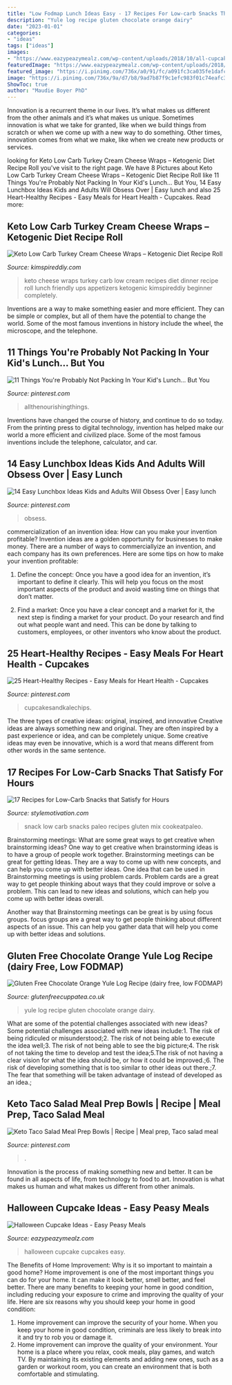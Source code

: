 ```yaml
---
title: "Low Fodmap Lunch Ideas Easy - 17 Recipes For Low-carb Snacks That Satisfy For Hours"
description: "Yule log recipe gluten chocolate orange dairy"
date: "2023-01-01"
categories:
- "ideas"
tags: ["ideas"]
images:
- "https://www.eazypeazymealz.com/wp-content/uploads/2018/10/all-cupcakes-2.jpg"
featuredImage: "https://www.eazypeazymealz.com/wp-content/uploads/2018/10/all-cupcakes-2.jpg"
featured_image: "https://i.pinimg.com/736x/a0/91/fc/a091fc3ca035fe1dafc243fde76556e5.jpg"
image: "https://i.pinimg.com/736x/9a/d7/b8/9ad7b87f9c1efc983f01c74eafc33ed6.jpg"
ShowToc: true
author: "Maudie Boyer PhD"
---
```



Innovation is a recurrent theme in our lives. It’s what makes us different from the other animals and it’s what makes us unique. Sometimes innovation is what we take for granted, like when we build things from scratch or when we come up with a new way to do something. Other times, innovation comes from what we make, like when we create new products or services.

	

		
looking for Keto Low Carb Turkey Cream Cheese Wraps – Ketogenic Diet Recipe Roll you've visit to the right page. We have 8 Pictures about Keto Low Carb Turkey Cream Cheese Wraps – Ketogenic Diet Recipe Roll like 11 Things You&#039;re Probably Not Packing In Your Kid&#039;s Lunch... But You, 14 Easy Lunchbox Ideas Kids and Adults Will Obsess Over | Easy lunch and also 25 Heart-Healthy Recipes - Easy Meals for Heart Health - Cupcakes. Read more:
		
    
## Keto Low Carb Turkey Cream Cheese Wraps – Ketogenic Diet Recipe Roll

<img loading=lazy src="https://kimspireddiy.com/wp-content/uploads/2020/08/keto-turkey-cream-cheese-wraps-1-1.jpg" onerror="this.onerror=null;this.src='https://tse2.mm.bing.net/th?id=OIP.HhoNLrCuIxkVR_wogDxoqQHaLH&amp;pid=15.1';" alt="Keto Low Carb Turkey Cream Cheese Wraps – Ketogenic Diet Recipe Roll">

_Source: kimspireddiy.com_

>keto cheese wraps turkey carb low cream recipes diet dinner recipe roll lunch friendly ups appetizers ketogenic kimspireddiy beginner completely. 

	

Inventions are a way to make something easier and more efficient. They can be simple or complex, but all of them have the potential to change the world. Some of the most famous inventions in history include the wheel, the microscope, and the telephone.

    
## 11 Things You&#039;re Probably Not Packing In Your Kid&#039;s Lunch... But You

<img loading=lazy src="https://i.pinimg.com/736x/9e/22/76/9e2276af46ce31aa4a1f4bb993f1943e.jpg" onerror="this.onerror=null;this.src='https://tse4.mm.bing.net/th?id=OIP.CVY15fqT3TA-dLfkAekIgQHaPR&amp;pid=15.1';" alt="11 Things You&#039;re Probably Not Packing In Your Kid&#039;s Lunch... But You">

_Source: pinterest.com_

>allthenourishingthings. 

	

Inventions have changed the course of history, and continue to do so today. From the printing press to digital technology, invention has helped make our world a more efficient and civilized place. Some of the most famous inventions include the telephone, calculator, and car.

    
## 14 Easy Lunchbox Ideas Kids And Adults Will Obsess Over | Easy Lunch

<img loading=lazy src="https://i.pinimg.com/736x/9a/d7/b8/9ad7b87f9c1efc983f01c74eafc33ed6.jpg" onerror="this.onerror=null;this.src='https://tse3.mm.bing.net/th?id=OIP.ZV7WUDRCtZBcCt6Cmag8lQHaO0&amp;pid=15.1';" alt="14 Easy Lunchbox Ideas Kids and Adults Will Obsess Over | Easy lunch">

_Source: pinterest.com_

>obsess. 

	

commercialization of an invention idea: How can you make your invention profitable?
Invention ideas are a golden opportunity for businesses to make money. There are a number of ways to commerciallyize an invention, and each company has its own preferences. Here are some tips on how to make your invention profitable:
1. Define the concept: Once you have a good idea for an invention, it’s important to define it clearly. This will help you focus on the most important aspects of the product and avoid wasting time on things that don’t matter.

2. Find a market: Once you have a clear concept and a market for it, the next step is finding a market for your product. Do your research and find out what people want and need. This can be done by talking to customers, employees, or other inventors who know about the product.


    
## 25 Heart-Healthy Recipes - Easy Meals For Heart Health - Cupcakes

<img loading=lazy src="https://i.pinimg.com/736x/ba/b6/9f/bab69f86671654c30bbaf966523ecf5d.jpg" onerror="this.onerror=null;this.src='https://tse3.mm.bing.net/th?id=OIP.kLuwNbORQdRJc2CfBdNs3QHaLH&amp;pid=15.1';" alt="25 Heart-Healthy Recipes - Easy Meals for Heart Health - Cupcakes">

_Source: pinterest.com_

>cupcakesandkalechips. 

	

The three types of creative ideas: original, inspired, and innovative
Creative ideas are always something new and original. They are often inspired by a past experience or idea, and can be completely unique. Some creative ideas may even be innovative, which is a word that means different from other words in the same sentence.

    
## 17 Recipes For Low-Carb Snacks That Satisfy For Hours

<img loading=lazy src="https://www.diyncrafts.com/wp-content/uploads/2018/06/18-paleo-snack.jpg" onerror="this.onerror=null;this.src='https://tse3.mm.bing.net/th?id=OIP.Q_3_VUlDLMrGTg1Zy7p2PwHaL7&amp;pid=15.1';" alt="17 Recipes for Low-Carb Snacks that Satisfy for Hours">

_Source: stylemotivation.com_

>snack low carb snacks paleo recipes gluten mix cookeatpaleo. 

	

Brainstorming meetings: What are some great ways to get creative when brainstorming ideas?
One way to get creative when brainstorming ideas is to have a group of people work together. Brainstorming meetings can be great for getting Ideas. They are a way to come up with new concepts, and can help you come up with better ideas. 
One idea that can be used in Brainstorming meetings is using problem cards. Problem cards are a great way to get people thinking about ways that they could improve or solve a problem. This can lead to new ideas and solutions, which can help you come up with better ideas overall. 

Another way that Brainstorming meetings can be great is by using focus groups. focus groups are a great way to get people thinking about different aspects of an issue. This can help you gather data that will help you come up with better ideas and solutions.

    
## Gluten Free Chocolate Orange Yule Log Recipe (dairy Free, Low FODMAP)

<img loading=lazy src="https://glutenfreecuppatea.co.uk/wp-content/uploads/2019/12/gluten-free-chocolate-orange-yule-log-recipe.jpg" onerror="this.onerror=null;this.src='https://tse2.mm.bing.net/th?id=OIP.t9WqxFh_3xLw7Qdw2u_jowHaE8&amp;pid=15.1';" alt="Gluten Free Chocolate Orange Yule Log Recipe (dairy free, low FODMAP)">

_Source: glutenfreecuppatea.co.uk_

>yule log recipe gluten chocolate orange dairy. 

	

What are some of the potential challenges associated with new ideas?
Some potential challenges associated with new ideas include:1. The risk of being ridiculed or misunderstood;2. The risk of not being able to execute the idea well;3. The risk of not being able to see the big picture;4. The risk of not taking the time to develop and test the idea;5.The risk of not having a clear vision for what the idea should be, or how it could be improved.;6. The risk of developing something that is too similar to other ideas out there.;7. The fear that something will be taken advantage of instead of developed as an idea.;
    
## Keto Taco Salad Meal Prep Bowls | Recipe | Meal Prep, Taco Salad Meal

<img loading=lazy src="https://i.pinimg.com/736x/a0/91/fc/a091fc3ca035fe1dafc243fde76556e5.jpg" onerror="this.onerror=null;this.src='https://tse1.mm.bing.net/th?id=OIP.LBLWZcOW-9JgJfFX3P7DYwHaJ3&amp;pid=15.1';" alt="Keto Taco Salad Meal Prep Bowls | Recipe | Meal prep, Taco salad meal">

_Source: pinterest.com_

>. 

	

Innovation is the process of making something new and better. It can be found in all aspects of life, from technology to food to art. Innovation is what makes us human and what makes us different from other animals.

    
## Halloween Cupcake Ideas - Easy Peasy Meals

<img loading=lazy src="https://www.eazypeazymealz.com/wp-content/uploads/2018/10/all-cupcakes-2.jpg" onerror="this.onerror=null;this.src='https://tse1.mm.bing.net/th?id=OIP.Lv77qyZ2bVEm1GCP0QgQ-AHaLH&amp;pid=15.1';" alt="Halloween Cupcake Ideas - Easy Peasy Meals">

_Source: eazypeazymealz.com_

>halloween cupcake cupcakes easy. 

	

The Benefits of Home Improvement: Why is it so important to maintain a good home?
Home improvement is one of the most important things you can do for your home. It can make it look better, smell better, and feel better. There are many benefits to keeping your home in good condition, including reducing your exposure to crime and improving the quality of your life. Here are six reasons why you should keep your home in good condition: 
1. Home improvement can improve the security of your home. When you keep your home in good condition, criminals are less likely to break into it and try to rob you or damage it. 
2. Home improvement can improve the quality of your environment. Your home is a place where you relax, cook meals, play games, and watch TV. By maintaining its existing elements and adding new ones, such as a garden or workout room, you can create an environment that is both comfortable and stimulating. 

